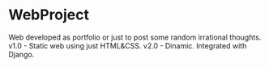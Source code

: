 # WebProject
Web developed as portfolio or just to post some random irrational thoughts.
v1.0 - Static web using just HTML&CSS.
v2.0 - Dinamic. Integrated with Django.
